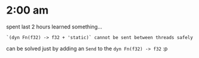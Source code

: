 # 2:00 am
spent last 2 hours learned something...

```
`(dyn Fn(f32) -> f32 + 'static)` cannot be sent between threads safely
```
can be solved just by adding an `Send` to the `dyn Fn(f32) -> f32` :p
